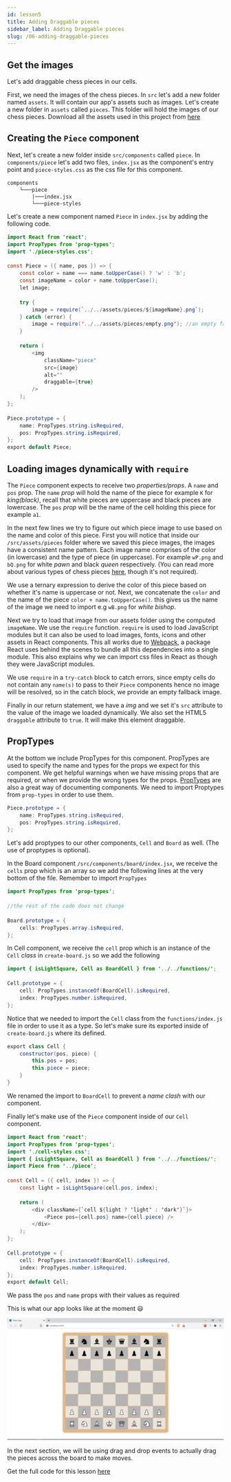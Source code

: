 ```yaml
---
id: lesson5
title: Adding Draggable pieces
sidebar_label: Adding Draggable pieces
slug: /06-adding-draggable-pieces
---
```


## Get the images

Let's add draggable chess pieces in our cells.

First, we need the images of the chess pieces. In `src` let's add a new folder named `assets`. It will contain our app's assets such as images. Let's create a new folder in `assets` called `pieces`. This folder will hold the images of our chess pieces. Download all the assets used in this project from [here](../static/assets.rar)

## Creating the `Piece` component

Next, let's create a new folder inside `src/components` called `piece`. In `components/piece` let's add two files, `index.jsx` as the component's entry point and `piece-styles.css` as the css file for this component.

```
components
    └───piece
        |───index.jsx
        └───piece-styles
```

Let's create a new component named `Piece` in `index.jsx` by adding the following code.

```java title="/src/components/piece/index.jsx"
import React from 'react';
import PropTypes from 'prop-types';
import './piece-styles.css';

const Piece = ({ name, pos }) => {
	const color = name === name.toUpperCase() ? 'w' : 'b';
	const imageName = color + name.toUpperCase();
	let image;

	try {
		image = require(`../../assets/pieces/${imageName}.png`);
	} catch (error) {
		image = require('../../assets/pieces/empty.png'); //an empty fallback image
	}

	return (
		<img
			className="piece"
			src={image}
			alt=""
			draggable={true}
		/>
	);
};

Piece.prototype = {
	name: PropTypes.string.isRequired,
	pos: PropTypes.string.isRequired,
};
export default Piece;
```

## Loading images dynamically with `require`

The `Piece` component expects to receive two _properties/props_. A `name` and `pos` prop.
The `name` _prop_ will hold the name of the piece for example `K` for _king(black)_, recall that white pieces are uppercase and black pieces are lowercase. The `pos` _prop_ will be the name of the cell holding this piece for example `a1`.

In the next few lines we try to figure out which piece image to use based on the name and color of this piece. First you will notice that inside our `/src/assets/pieces` folder where we saved this piece images, the images have a consistent name pattern. Each image name comprises of the color (in lowercase) and the type of piece (in uppercase). For example `wP.png` and `bQ.png` for white _pawn_ and black _queen_ respectively.
(You can read more about various types of chess pieces [here](https://docs.kde.org/trunk5/en/kdegames/knights/piece-movement.html), though it's not required).

We use a ternary expression to derive the color of this piece based on whether it's name is uppercase or not. Next, we concatenate the `color` and the name of the piece `color + name.toUpperCase()`. this gives us the name of the image we need to import e.g `wB.png` for _white bishop_.

Next we try to load that image from our assets folder using the computed `imageName`. We use the `require` function. `require` is used to load JavaScript modules but it can also be used to load images, fonts, icons and other assets in React components. This all works due to [Webpack](https://webpack.js.org/), a package React uses behind the scenes to bundle all this dependencies into a single module. This also explains why we can import css files in React as though they were JavaScript modules.

We use `require` in a `try-catch` block to catch errors, since empty cells do not contain any `name(s)` to pass to their `Piece` components hence no image will be resolved, so in the catch block, we provide an empty fallback image.

Finally in our return statement, we have a _img_ and we set it's `src` attribute to the value of the image we loaded dynamically. We also set the HTML5 `draggable` attribute to `true`. It will make this element draggable.

## PropTypes

At the bottom we include PropTypes for this component. PropTypes are used to specify the name and types for the props we expect for this component. We get helpful warnings when we have missing props that are required, or when we provide the wrong types for the props. [PropTypes](https://reactjs.org/docs/typechecking-with-proptypes.html) are also a great way of documenting components. We need to import Proptypes from `prop-types` in order to use them.

```java title="/src/components/piece/index.jsx"
Piece.prototype = {
	name: PropTypes.string.isRequired,
	pos: PropTypes.string.isRequired,
};
```

Let's add proptypes to our other components, `Cell` and `Board` as well. (The use of proptypes is optional).

In the Board component `/src/components/board/index.jsx`, we receive the `cells` prop which is an array so we add the following lines at the very bottom of the file. Remember to import `PropTypes`

```java title="/src/components/board/index.jsx"
import PropTypes from 'prop-types';

//the rest of the code does not change

Board.prototype = {
	cells: PropTypes.array.isRequired,
};
```

In Cell component, we receive the `cell` prop which is an instance of the `Cell` _class_ in `create-board.js` so we add the following

```java title="/src/components/cell/index.jsx"
import { isLightSquare, Cell as BoardCell } from '../../functions/';

Cell.prototype = {
	cell: PropTypes.instanceOf(BoardCell).isRequired,
	index: PropTypes.number.isRequired,
};
```

Notice that we needed to import the `Cell` class from the `functions/index.js` file in order to use it as a type. So let's make sure its exported inside of `create-board.js` where its defined.

```java title="/src/functions/create-board.js"
export class Cell {
	constructor(pos, piece) {
		this.pos = pos;
		this.piece = piece;
	}
}
```

We renamed the import to `BoardCell` to prevent a _name clash_ with our component.

Finally let's make use of the `Piece` component inside of our `Cell` component.

```java title="/src/components/cell/index.jsx" {2,4-6,12,17-20}
import React from 'react';
import PropTypes from 'prop-types';
import './cell-styles.css';
import { isLightSquare, Cell as BoardCell } from '../../functions/';
import Piece from '../piece';

const Cell = ({ cell, index }) => {
	const light = isLightSquare(cell.pos, index);

	return (
		<div className={`cell ${light ? 'light' : 'dark'}`}>
			<Piece pos={cell.pos} name={cell.piece} />
		</div>
	);
};

Cell.prototype = {
	cell: PropTypes.instanceOf(BoardCell).isRequired,
	index: PropTypes.number.isRequired,
};
export default Cell;
```

We pass the `pos` and `name` props with their values as required

This is what our app looks like at the moment 😃

![img](../static/img/Screenshot5.png)

In the next section, we will be using drag and drop events to actually drag the pieces across the board to make moves.

Get the full code for this lesson [here](https://github.com/franknmungai/live-chess/tree/05-adding-draggable-pieces)
